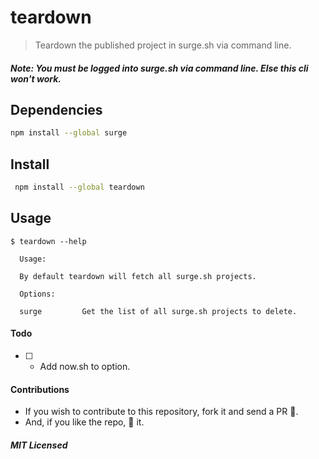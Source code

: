 # teardown

> Teardown the published project in surge.sh via command line.

##### Note: You must be logged into surge.sh via command line. Else this cli won't work.

## Dependencies

```bash
npm install --global surge
```

## Install

```bash
 npm install --global teardown
```

## Usage

```
$ teardown --help

  Usage:

  By default teardown will fetch all surge.sh projects.

  Options:

  surge			Get the list of all surge.sh projects to delete.
```

#### Todo

- [ ] - Add now.sh to option.

#### Contributions

- If you wish to contribute to this repository, fork it and send a PR 😬.
- And, if you like the repo, 🌟 it.

##### MIT Licensed
